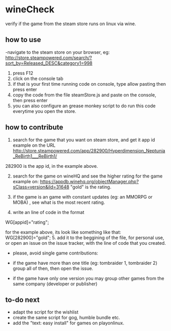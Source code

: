 # wineCheck
verify if the game from the steam store runs on linux via wine.

## how to use
-navigate to the steam store on your browser, eg:
http://store.steampowered.com/search/?sort_by=Released_DESC&category1=998

1. press F12
2. click on the console tab
3. if that is your first time running code on console, type allow pasting then press enter
4. copy the code from the file steamStore.js and paste on the console, then press enter
5. you can also configure an grease monkey script to do run this code everytime you open the store.

## how to contribute
1. search for the game that you want on steam store, and get it app id
example on the URL
http://store.steampowered.com/app/282900/Hyperdimension_Neptunia_ReBirth1___ReBirth1/

282900 is the app id, in the example above.

2. search for the game on wineHQ and see the higher rating for the game
example on: 
https://appdb.winehq.org/objectManager.php?sClass=version&iId=31648
"gold" is the rating.
3. if the game is an game with constant updates (eg: an MMORPG or MOBA) , see what is the most recent rating.

4. write an line of code in the format

WG[appid]="rating"; 

for the example above, its look like something like that:
WG[282900]="gold"; 
5. add it to the beggining of the file, for personal use, or open an issue on the issue tracker, with the line of code that you created.

* please, avoid single game contributions:

* if the game have more than one title 
(eg: tombraider 1, tombraider 2)
group all of then, then open the issue.

* if the game have only one version
you may group other games from the same company (developer or publisher)

## to-do next
* adapt the script for the wishlist
* create the same script for gog, humble bundle etc.
* add the "text: easy install" for games on playonlinux.
